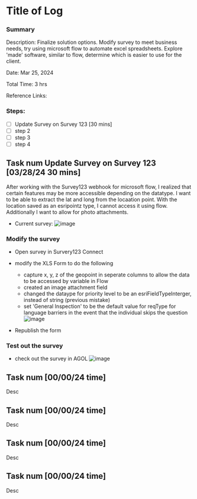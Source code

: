 # Title of Log
### Summary

Description: Finalize solution options. Modify survey to meet business needs, try using microsoft flow to automate excel spreadsheets. 
Explore 'made' software, similar to flow, determine which is easier to use for the client.


Date: Mar 25, 2024

Total Time: 3 hrs

Reference Links:

### Steps:
- [ ] Update Survey on Survey 123 [30 mins]
- [ ] step 2
- [ ] step 3
- [ ] step 4

## Task num Update Survey on Survey 123 [03/28/24 30 mins]

After working with the Survey123 webhook for microsoft flow, I realized that certain features may be more accessible depending on the datatype. I want to be able to extract the lat and long from the locaation point. With the location saved as an esripointz type, I cannot access it using flow. Additionally I want to allow for photo attachments.

* Current survey:
![image](https://github.com/lowylori/technicallogs/assets/49323685/5b7e4272-244a-490a-bc44-b45db9a5e55b)

### Modify the survey

* Open survey in Survery123 Connect
* modify the XLS Form to do the following
  * capture x, y, z of the geopoint in seperate columns to allow the data to be accessed by variable in Flow
  * created an image attachment field
  * changed the dataype for priority level to be an esriFieldTypeInterger, instead of string (previous mistake)
  * set 'General Inspection' to be the default value for reqType for language barriers in the event that the individual skips the question
![image](https://github.com/lowylori/technicallogs/assets/49323685/285b19ed-1848-4e8a-ac87-1664f0b87c62)

* Republish the form

### Test out the survey
* check out the survey in AGOL
![image](https://github.com/lowylori/technicallogs/assets/49323685/2aec6b55-a2de-4024-b2b5-20ac6241b1b8)



## Task num [00/00/24 time]

Desc

## Task num [00/00/24 time]

Desc

## Task num [00/00/24 time]

Desc

## Task num [00/00/24 time]

Desc
